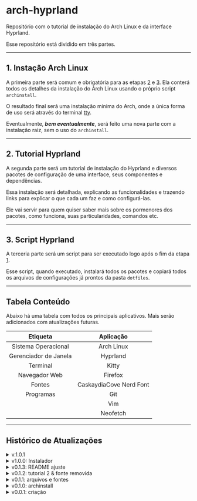 # arch-hyprland #

Repositório com o tutorial de instalação do Arch Linux e da interface Hyprland.

Esse repositório está dividido em três partes.

- - - -
## 1. Instação Arch Linux ##
A primeira parte será comum e obrigatória para as etapas [2](#2-tutorial-hyprland) e [3](#3-script-hyprland).
Ela conterá todos os detalhes da instalação do Arch Linux usando o próprio script `archinstall`.

O resultado final será uma instalação mínima do Arch, onde a única forma de uso será através do terminal [tty](https://wiki.archlinux.org/title/Linux_console).

Eventualmente, ***bem eventualmente***, será feito uma nova parte com a instalação raiz, sem o uso do `archinstall`.

- - - -
## 2. Tutorial Hyprland ##
A segunda parte será um tutorial de instalação do Hyprland e diversos pacotes de configuração de uma interface, seus componentes e dependências.

Essa instalação será detalhada, explicando as funcionalidades e trazendo links para explicar o que cada um faz e como configurá-las.

Ele vai servir para quem quiser saber mais sobre os pormenores dos pacotes, como funciona, suas particularidades, comandos etc.

- - - -
## 3. Script Hyprland ##
A terceria parte será um script para ser executado logo após o fim da etapa [1](#1-instação-arch-linux).

Esse script, quando executado, instalará todos os pacotes e copiará todos os arquivos de configurações já prontos da pasta `dotfiles`.

- - - -
## Tabela Conteúdo ##

Abaixo há uma tabela com todos os principais aplicativos. Mais serão adicionados com atualizações futuras.

|        Etiqueta       |        Aplicação        |
| :-------------------: | :---------------------: |
|  Sistema Operacional  |        Arch Linux       |
| Gerenciador de Janela |         Hyprland        |
|        Terminal       |           Kitty         |
|     Navegador Web     |          Firefox        |
|         Fontes        | CaskaydiaCove Nerd Font |
|       Programas       |            Git          |
|                       |            Vim          |
|                       |          Neofetch       |

- - - -
## Histórico de Atualizações ##
<details>
    <summary>v.1.0.1</summary>

    * adicionado tabela de conteúdo do script;
    * ajustado o tutorial 3 com os detalhes que faltavam;
    * mais comentários nos arquivos do Vim;
</details>
<details>
    <summary>v1.0.0: Instalador</summary>

    * instalador pronto;
    * primeira parte do projeto pronto;
    * ainda falta preparar as demais partes como tela de login, wallpaper etc;
</details>
<details>
    <summary>v0.1.3: README ajuste</summary>

    * ajuste no README;
</details>
<details>
    <summary>v0.1.2: tutorial 2 & fonte removida</summary>

    * ajustes no Tutorial 2;
    * organização das pastas no `dotfiles`;
    * removida a pasta `Fontes` para deixar o repositório mais leve;
        * a fonte agora é baixada diretamente;
    * ajustes de links e descrições no Tutorial 1;
</details>
<details>
    <summary>v0.1.1: arquivos e fontes</summary>

    * adicionando arquivos de configuracao para:
        * hyprland
        * kitty
        * bashrc
        * neofetch
        * vim
    * adicionando os arquivos `ttf` do CaskaydiaCove Nerd Font;
</details>
<details>
    <summary>v0.1.0: archinstall</summary>

    * início do Tutorial 2;
    * finalização do Tutorial 1 usando o archinstall;
    * ajustes no README inicial;
</details>
<details>
    <summary>v0.0.1: criação</summary>

    * criação dos READMEs e das pastas;
    * criação do repositório;
</details>

